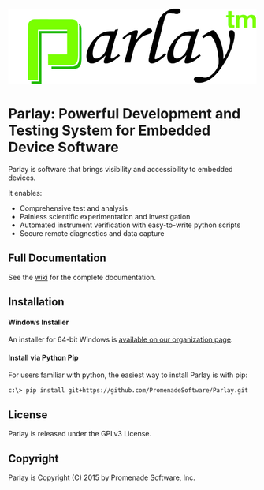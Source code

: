 ![Parlay Logo](parlay/ui/images/logo.png)

# Parlay: Powerful Development and Testing System for Embedded Device Software

Parlay is software that brings visibility and accessibility to embedded devices. 

It enables:
* Comprehensive test and analysis
* Painless scientific experimentation and investigation
* Automated instrument verification with easy-to-write python scripts
* Secure remote diagnostics and data capture


## Full Documentation

See the [wiki](https://github.com/PromenadeSoftware/Parlay/wiki) for the complete documentation. 


## Installation

#### Windows Installer

An installer for 64-bit Windows is [available on our organization page](http://promenadesoftware.github.io).

#### Install via Python Pip

For users familiar with python, the easiest way to install Parlay is with pip:
```
c:\> pip install git+https://github.com/PromenadeSoftware/Parlay.git
```

## License

Parlay is released under the GPLv3 License.

## Copyright

Parlay is Copyright (C) 2015 by Promenade Software, Inc.